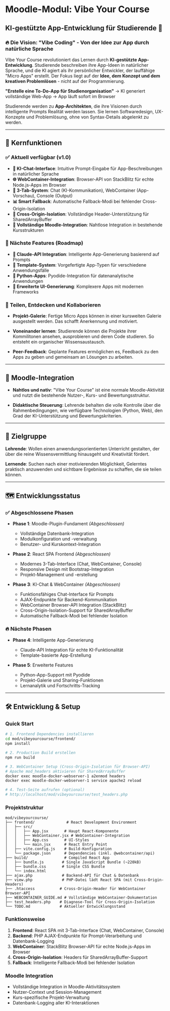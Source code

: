 # Moodle-Modul: Vibe Your Course
## KI-gestützte App-Entwicklung für Studierende 🚀

### 🔥 Die Vision: "Vibe Coding" - Von der Idee zur App durch natürliche Sprache

Vibe Your Course revolutioniert das Lernen durch **KI-gestützte App-Entwicklung**. Studierende beschreiben ihre App-Ideen in natürlicher Sprache, und die KI agiert als ihr persönlicher Entwickler, der lauffähige "Micro Apps" erstellt. Der Fokus liegt auf der **Idee, dem Konzept und dem kreativen Problemlösen** - nicht auf der Programmierung.

**"Erstelle eine To-Do-App für Studienorganisation"** → KI generiert vollständige Web-App → App läuft sofort im Browser

Studierende werden zu **App-Architekten**, die ihre Visionen durch intelligente Prompts Realität werden lassen. Sie lernen Softwaredesign, UX-Konzepte und Problemlösung, ohne von Syntax-Details abgelenkt zu werden.

---

## 🚀 Kernfunktionen

### ✅ Aktuell verfügbar (v1.0)

- **🤖 KI-Chat-Interface**: Intuitive Prompt-Eingabe für App-Beschreibungen in natürlicher Sprache
- **🌐 WebContainer-Integration**: Browser-API von StackBlitz für echte Node.js-Apps im Browser
- **💬 3-Tab-System**: Chat (KI-Kommunikation), WebContainer (App-Vorschau), Console (Output)
- **📊 Smart Fallback**: Automatische Fallback-Modi bei fehlender Cross-Origin-Isolation
- **🔧 Cross-Origin-Isolation**: Vollständige Header-Unterstützung für SharedArrayBuffer
- **🔧 Vollständige Moodle-Integration**: Nahtlose Integration in bestehende Kursstrukturen

### 🎯 Nächste Features (Roadmap)

- **🧠 Claude-API Integration**: Intelligente App-Generierung basierend auf Prompts
- **📱 Template-System**: Vorgefertigte App-Typen für verschiedene Anwendungsfälle  
- **🐍 Python-Apps**: Pyodide-Integration für datenanalytische Anwendungen
- **🎨 Erweiterte UI-Generierung**: Komplexere Apps mit modernen Frameworks

### 👥 Teilen, Entdecken und Kollaborieren

- **Projekt-Galerie**: Fertige Micro Apps können in einer kursweiten Galerie ausgestellt werden. Das schafft Anerkennung und motiviert.

- **Voneinander lernen**: Studierende können die Projekte ihrer Kommilitonen ansehen, ausprobieren und deren Code studieren. So entsteht ein organischer Wissensaustausch.

- **Peer-Feedback**: Geplante Features ermöglichen es, Feedback zu den Apps zu geben und gemeinsam an Lösungen zu arbeiten.

---

## 🔧 Moodle-Integration

- **Nahtlos und nativ**: "Vibe Your Course" ist eine normale Moodle-Aktivität und nutzt die bestehende Nutzer-, Kurs- und Bewertungsstruktur.

- **Didaktische Steuerung**: Lehrende behalten die volle Kontrolle über die Rahmenbedingungen, wie verfügbare Technologien (Python, Web), den Grad der KI-Unterstützung und Bewertungskriterien.

---

## 🎯 Zielgruppe

**Lehrende**: Wollen einen anwendungsorientierten Unterricht gestalten, der über die reine Wissensvermittlung hinausgeht und Kreativität fördert.

**Lernende**: Suchen nach einer motivierenden Möglichkeit, Gelerntes praktisch anzuwenden und sichtbare Ergebnisse zu schaffen, die sie teilen können.

---

## 🗺️ Entwicklungsstatus

### ✅ Abgeschlossene Phasen

- **Phase 1**: Moodle-Plugin-Fundament *(Abgeschlossen)*
  - Vollständige Datenbank-Integration
  - Modulkonfiguration und -verwaltung
  - Benutzer- und Kurskontext-Integration

- **Phase 2**: React SPA Frontend *(Abgeschlossen)*
  - Modernes 3-Tab-Interface (Chat, WebContainer, Console)
  - Responsive Design mit Bootstrap-Integration
  - Projekt-Management und -erstellung

- **Phase 3**: KI-Chat & WebContainer *(Abgeschlossen)*
  - Funktionsfähiges Chat-Interface für Prompts
  - AJAX-Endpunkte für Backend-Kommunikation
  - WebContainer Browser-API Integration (StackBlitz)
  - Cross-Origin-Isolation-Support für SharedArrayBuffer
  - Automatische Fallback-Modi bei fehlender Isolation

### 🔥 Nächste Phasen

- **Phase 4**: Intelligente App-Generierung
  - Claude-API Integration für echte KI-Funktionalität
  - Template-basierte App-Erstellung
  
- **Phase 5**: Erweiterte Features
  - Python-App-Support mit Pyodide
  - Projekt-Galerie und Sharing-Funktionen
  - Lernanalytik und Fortschritts-Tracking

---

## 🛠️ Entwicklung & Setup

### Quick Start
```bash
# 1. Frontend Dependencies installieren
cd mod/vibeyourcourse/frontend/
npm install

# 2. Production Build erstellen  
npm run build

# 3. WebContainer Setup (Cross-Origin-Isolation für Browser-API)
# Apache mod_headers aktivieren für SharedArrayBuffer
docker exec moodle-docker-webserver-1 a2enmod headers
docker exec moodle-docker-webserver-1 service apache2 reload

# 4. Test-Seite aufrufen (optional)
# http://localhost/mod/vibeyourcourse/test_headers.php
```

### Projektstruktur
```
mod/vibeyourcourse/
├── frontend/              # React Development Environment
│   ├── src/
│   │   ├── App.jsx       # Haupt React-Komponente
│   │   ├── WebContainer.jsx # WebContainer-Integration
│   │   ├── App.css       # UI-Styles
│   │   └── main.jsx      # React Entry Point
│   ├── vite.config.js    # Build-Konfiguration
│   └── package.json      # Dependencies (inkl. @webcontainer/api)
├── build/                # Compiled React App
│   ├── bundle.js        # Single JavaScript Bundle (~220kB)
│   ├── bundle.css       # Single CSS Bundle
│   └── index.html
├── ajax.php             # Backend-API für Chat & Datenbank
├── view.php             # PHP-Datei lädt React SPA (mit Cross-Origin-Headers)
├── .htaccess           # Cross-Origin-Header für WebContainer Browser-API
├── WEBCONTAINER_GUIDE.md # Vollständige WebContainer-Dokumentation
├── test_headers.php    # Diagnose-Tool für Cross-Origin-Isolation
└── TODO.md             # Aktueller Entwicklungsstand
```

### Funktionsweise
1. **Frontend**: React SPA mit 3-Tab-Interface (Chat, WebContainer, Console)
2. **Backend**: PHP AJAX-Endpunkte für Prompt-Verarbeitung und Datenbank-Logging
3. **WebContainer**: StackBlitz Browser-API für echte Node.js-Apps im Browser
4. **Cross-Origin-Isolation**: Headers für SharedArrayBuffer-Support
5. **Fallback**: Intelligente Fallback-Modi bei fehlender Isolation

### Moodle Integration
- Vollständige Integration in Moodle-Aktivitätssystem
- Nutzer-Context und Session-Management
- Kurs-spezifische Projekt-Verwaltung
- Datenbank-Logging aller KI-Interaktionen